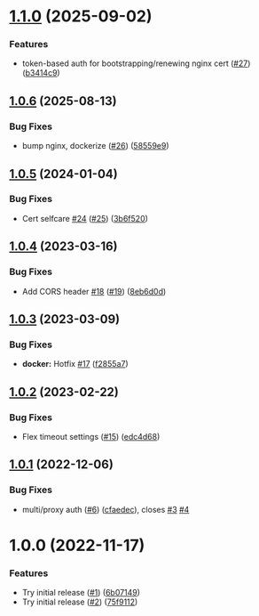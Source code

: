 # [1.1.0](https://github.com/dns3l/ingress/compare/v1.0.6...v1.1.0) (2025-09-02)


### Features

* token-based auth for bootstrapping/renewing nginx cert ([#27](https://github.com/dns3l/ingress/issues/27)) ([b3414c9](https://github.com/dns3l/ingress/commit/b3414c95e746c3401666cc682a3fb3421f464728))

## [1.0.6](https://github.com/dns3l/ingress/compare/v1.0.5...v1.0.6) (2025-08-13)


### Bug Fixes

* bump nginx, dockerize ([#26](https://github.com/dns3l/ingress/issues/26)) ([58559e9](https://github.com/dns3l/ingress/commit/58559e995fb5f4dd81bb8345ef745ea329717a33))

## [1.0.5](https://github.com/dns3l/ingress/compare/v1.0.4...v1.0.5) (2024-01-04)


### Bug Fixes

* Cert selfcare [#24](https://github.com/dns3l/ingress/issues/24) ([#25](https://github.com/dns3l/ingress/issues/25)) ([3b6f520](https://github.com/dns3l/ingress/commit/3b6f5206dc4a5551b5bf3acca6d90b673b6b9780))

## [1.0.4](https://github.com/dns3l/ingress/compare/v1.0.3...v1.0.4) (2023-03-16)


### Bug Fixes

* Add CORS header [#18](https://github.com/dns3l/ingress/issues/18) ([#19](https://github.com/dns3l/ingress/issues/19)) ([8eb6d0d](https://github.com/dns3l/ingress/commit/8eb6d0d532d6044063e1f72db93633a158d7ca4f))

## [1.0.3](https://github.com/dns3l/ingress/compare/v1.0.2...v1.0.3) (2023-03-09)


### Bug Fixes

* **docker:** Hotfix [#17](https://github.com/dns3l/ingress/issues/17) ([f2855a7](https://github.com/dns3l/ingress/commit/f2855a790abcc05ebfdca68655a45107bd4fdb0d))

## [1.0.2](https://github.com/dns3l/ingress/compare/v1.0.1...v1.0.2) (2023-02-22)


### Bug Fixes

* Flex timeout settings ([#15](https://github.com/dns3l/ingress/issues/15)) ([edc4d68](https://github.com/dns3l/ingress/commit/edc4d683f961c375b5ef5a4334dc860d98c7a4f4))

## [1.0.1](https://github.com/dns3l/ingress/compare/v1.0.0...v1.0.1) (2022-12-06)


### Bug Fixes

* multi/proxy auth ([#6](https://github.com/dns3l/ingress/issues/6)) ([cfaedec](https://github.com/dns3l/ingress/commit/cfaedec00297929031474530923949c357ff660f)), closes [#3](https://github.com/dns3l/ingress/issues/3) [#4](https://github.com/dns3l/ingress/issues/4)

# 1.0.0 (2022-11-17)


### Features

* Try initial release ([#1](https://github.com/dns3l/ingress/issues/1)) ([6b07149](https://github.com/dns3l/ingress/commit/6b0714902bab80d7f0b107168f5d5557189b322b))
* Try initial release ([#2](https://github.com/dns3l/ingress/issues/2)) ([75f9112](https://github.com/dns3l/ingress/commit/75f911244ade203975b9f60c12e4cc19fd47e6d9))
